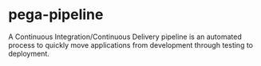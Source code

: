 # pega-pipeline
A Continuous Integration/Continuous Delivery pipeline is an automated process to quickly move applications from development through testing to deployment.
